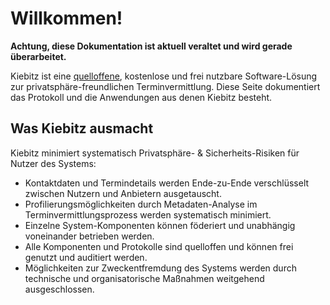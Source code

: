 # Willkommen!

**Achtung, diese Dokumentation ist aktuell veraltet und wird gerade überarbeitet.**

Kiebitz ist eine [quelloffene](https://github.com/kiebitz-oss), kostenlose und frei nutzbare Software-Lösung zur privatsphäre-freundlichen Terminvermittlung. Diese Seite dokumentiert das Protokoll und die Anwendungen aus denen Kiebitz besteht.

## Was Kiebitz ausmacht

Kiebitz minimiert systematisch Privatsphäre- & Sicherheits-Risiken für Nutzer des Systems:

* Kontaktdaten und Termindetails werden Ende-zu-Ende verschlüsselt zwischen Nutzern und Anbietern ausgetauscht.
* Profilierungsmöglichkeiten durch Metadaten-Analyse im Terminvermittlungsprozess werden systematisch minimiert.
* Einzelne System-Komponenten können föderiert und unabhängig voneinander betrieben werden.
* Alle Komponenten und Protokolle sind quelloffen und können frei genutzt und auditiert werden.
* Möglichkeiten zur Zweckentfremdung des Systems werden durch technische und organisatorische Maßnahmen weitgehend ausgeschlossen.